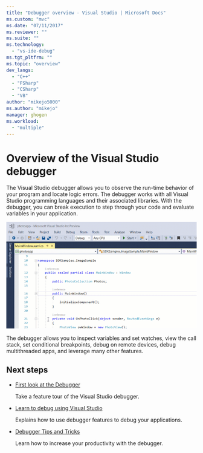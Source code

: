 ```yaml
---
title: "Debugger overview - Visual Studio | Microsoft Docs"
ms.custom: "mvc"
ms.date: "07/11/2017"
ms.reviewer: ""
ms.suite: ""
ms.technology: 
  - "vs-ide-debug"
ms.tgt_pltfrm: ""
ms.topic: "overview"
dev_langs: 
  - "C++"
  - "FSharp"
  - "CSharp"
  - "VB"
author: "mikejo5000"
ms.author: "mikejo"
manager: ghogen
ms.workload: 
  - "multiple"
---
```

# Overview of the Visual Studio debugger

The Visual Studio debugger allows you to observe the run-time behavior of your program and locate logic errors. The debugger works with all Visual Studio programming languages and their associated libraries. With the debugger, you can break execution to step through your code and evaluate variables in your application.  

![Set a Breakpoint](../debugger/media/dbg-tour-set-a-breakpoint.gif "Set a breakpoint")

The debugger allows you to inspect variables and set watches, view the call stack, set conditional breakpoints, debug on remote devices, debug multithreaded apps, and leverage many other features.

## Next steps
  
* [First look at the Debugger](../debugger/debugger-feature-tour.md)  

    Take a feature tour of the Visual Studio debugger.  
 
* [Learn to debug using Visual Studio](../debugger/getting-started-with-the-debugger.md)

    Explains how to use debugger features to debug your applications.  

* [Debugger Tips and Tricks](../debugger/debugger-tips-and-tricks.md)  

    Learn how to increase your productivity with the debugger. 